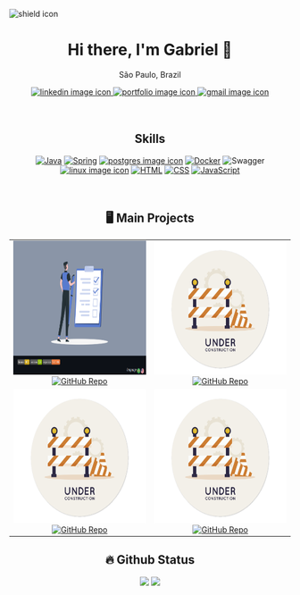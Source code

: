 <!-- online badge -->
<img src="https://img.shields.io/badge/current-online-green" alt="shield icon"></img>


<!-- contact me -->
<h1 align="center">
    Hi there, I'm Gabriel 👋
</h1>

<p align="center">São Paulo, Brazil</p>

<div align="center">
    <!-- linkedin -->
    <a href="https://www.linkedin.com/in/lgabrieldev/">
        <img src="https://img.shields.io/badge/LinkedIn-0077B5?style=for-the-badge&logo=linkedin&logoColor=white" alt="linkedin image icon"/>
    </a>  
    <!-- portfólio -->
    <a href="https://lgabrieldev.github.io/">
        <img src="https://img.shields.io/badge/Portfolio-255E63?style=for-the-badge&logo=About.me&logoColor=white" alt="portfolio image icon"/>
    </a> 
    <!-- gmail -->
    <a href="mailto:thegabrielfreitasbf@yahoo.com.br">
        <img src="https://img.shields.io/badge/Gmail-D14836?style=for-the-badge&logo=gmail&logoColor=white" alt="gmail image icon"/>
    </a>
</div>

<br>
<br>


<!-- skills -->
<h2 align="center">Skills</h2>

<div align="center">
    <!-- backend -->
    <a href="https://github.com/lGabrielDev/learning_java"><img width="50" src="https://user-images.githubusercontent.com/25181517/117201156-9a724800-adec-11eb-9a9d-3cd0f67da4bc.png" alt="Java" title="Java"/></a>
    <a href="https://github.com/lGabrielDev/learning_spring"><img width="50" src="https://user-images.githubusercontent.com/25181517/117201470-f6d56780-adec-11eb-8f7c-e70e376cfd07.png" alt="Spring" title="Spring"/></a>
    <a href="https://github.com/lGabrielDev/learning_postgreSQL"><img src="https://icon.icepanel.io/Technology/svg/PostgresSQL.svg" alt="postgres image icon" width="50px"/></a>
    <!-- tools -->
    <a href="https://github.com/lGabrielDev/learning_docker"><img width="50" src="https://user-images.githubusercontent.com/25181517/117207330-263ba280-adf4-11eb-9b97-0ac5b40bc3be.png" alt="Docker" title="Docker"/></a>
    <img width="50" src="https://user-images.githubusercontent.com/25181517/186711335-a3729606-5a78-4496-9a36-06efcc74f800.png" alt="Swagger" title="Swagger"/>
    <a href="https://github.com/lGabrielDev/learning_linux"><img src="https://upload.wikimedia.org/wikipedia/commons/thumb/f/f1/Icons8_flat_linux.svg/512px-Icons8_flat_linux.svg.png?20170610200026" alt="linux image icon" width="60px"/></a>
    <!-- frontend -->
    <a href="https://github.com/lGabrielDev/learning_html"><img width="50" src="https://user-images.githubusercontent.com/25181517/192158954-f88b5814-d510-4564-b285-dff7d6400dad.png" alt="HTML" title="HTML"/></a>
    <a href="https://github.com/lGabrielDev/learning_html"><img width="50" src="https://user-images.githubusercontent.com/25181517/183898674-75a4a1b1-f960-4ea9-abcb-637170a00a75.png" alt="CSS" title="CSS"/></a>
    <a href="https://github.com/lGabrielDev/learning_javascript"><img width="50" src="https://user-images.githubusercontent.com/25181517/117447155-6a868a00-af3d-11eb-9cfe-245df15c9f3f.png" alt="JavaScript" title="JavaScript"/></a>
    
</div>

<br>
<br>

<!-- My main projects-->
<h2 align="center">🖥️ Main Projects</h2>

<table align="center">
    <!-- row 1 -->
    <tr>
        <!-- card 1 -->
        <td align="center">
            <a target="_self" href="https://github.com/lGabrielDev/API_todoList"> 
                <img src="imgs/todo_image.png" alt="todoList image" height="240px" width="400px"/><br>
                <img src="https://github-readme-stats.vercel.app/api/pin/?username=lGabrielDev&repo=API_todoList&theme=tokyonight" alt="GitHub Repo" width="400px"/>
            </a>
        </td>
        <!-- card 2 -->
        <td align="center">
            <a href="#"> 
                <img src="imgs/under_construction_image.png" alt="todoList image" height="240px" width="400px"/><br>
                <img src="https://github-readme-stats.vercel.app/api/pin/?username=lGabrielDev&repo=under_construction&theme=tokyonight" alt="GitHub Repo" width="400px"/>
            </a>
        </td>
    </tr>
    <!-- row 2 -->
    <tr>
        <!-- card 3 -->
        <td align="center">
            <a href="#"> 
                <img src="imgs/under_construction_image.png" alt="todoList image" height="240px" width="400px"/><br>
                <img src="https://github-readme-stats.vercel.app/api/pin/?username=lGabrielDev&repo=under_construction&theme=tokyonight" alt="GitHub Repo" width="400px"/>
            </a>
        </td>
        <!-- card 4 -->
        <td align="center">
            <a href="#"> 
                <img src="imgs/under_construction_image.png" alt="todoList image" height="240px" width="400px"/><br>
                <img src="https://github-readme-stats.vercel.app/api/pin/?username=lGabrielDev&repo=under_construction&theme=tokyonight" alt="GitHub Repo" width="400px"/>
            </a>
        </td>
    </tr>
</table>

<!-- github status -->
<div align="center">
    <h2>🔥 Github Status </h2>
    <img height="200px" src="https://github-readme-stats.vercel.app/api?username=lGabrielDev&show_icons=true&theme=tokyonight">
    <img height="200px" src="https://github-readme-stats.vercel.app/api/top-langs/?username=lGabrielDev&hide_progress=false&theme=tokyonight">
</div>